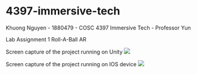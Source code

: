# 4397-immersive-tech
Khuong Nguyen - 1880479 - COSC 4397 Immersive Tech - Professor Yun

Lab Assignment 1 Roll-A-Ball AR

Screen capture of the project running on Unity
![](readme.gif)

Screen capture of the project running on IOS device
![](ios-readme.gif)


